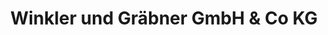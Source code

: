 ---
title: "Winkler und Gräbner GmbH & Co KG"
url: /freiberg/winkler-und-graebner-gmbh-und-co-kg/
shop: Farben
---